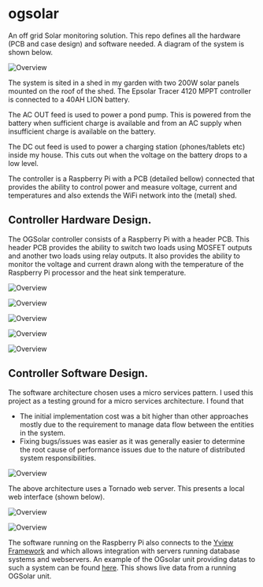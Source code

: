 # ogsolar
An off grid Solar monitoring solution. This repo defines all the hardware 
(PCB and case design) and software needed. A diagram of the system is 
shown below.

![Overview](images/system_diagram.png "OG Solar System Diagram")

The system is sited in a shed in my garden with two 200W solar panels 
mounted on the roof of the shed. The Epsolar Tracer 4120 MPPT controller
is connected to a 40AH LION battery.

The AC OUT feed is used to power a pond pump. This is powered from the
battery when sufficient charge is available and from an AC supply when
insufficient charge is available on the battery.

The DC out feed is used to power a charging station (phones/tablets etc)
inside my house. This cuts out when the voltage on the battery drops to a
low level.

The controller is a Raspberry Pi with a PCB (detailed bellow) connected 
that provides the ability to control power and measure voltage, current 
and temperatures and also extends the WiFi network into the (metal) shed.

## Controller Hardware Design.

The OGSolar controller consists of a Raspberry Pi with a header PCB.
This header PCB provides the ability to switch two loads using MOSFET
outputs and another two loads using relay outputs. It also provides the 
ability to monitor the voltage and current drawn along with the 
temperature of the Raspberry Pi processor and the heat sink 
temperature.

![Overview](images/schematic.png "Raspberry Pi Expansion board Schematic")

![Overview](images/pcb.png "Raspberry Pi Expansion board PCB")

![Overview](images/hw1.jpg "Built Expansion PCB")

![Overview](images/hw2.jpg "Controller in Case")

![Overview](images/hw3.png "Controller in Case Complete")

## Controller Software Design.
The software architecture chosen uses a micro services pattern. I used this project
as a testing ground for a micro services architecture. I found that 

- The initial implementation cost was a bit higher than other approaches mostly due to the
requirement to manage data flow between the entities in the system.
- Fixing bugs/issues was easier as it was generally easier to determine the root cause of
performance issues due to the nature of distributed system responsibilities. 

![Overview](images/sw_arch.png "Diagram of the software architecture.")

The above architecture uses a Tornado web server. This presents a local web interface (shown below).

![Overview](images/web1.png "Page 1 Web Interface")

![Overview](images/web2.png "Page 2 Web Interface")

The software running on the Raspberry Pi also connects to the [Yview Framework](https://github.com/pjaos/yview) and which allows integration with servers running database systems and webservers. An example of the OGsolar unit providing datas to such a system can be found [here](https://projects.pausten.me.uk/ogsolar_history.html). This shows live data from a running OGSolar unit.

